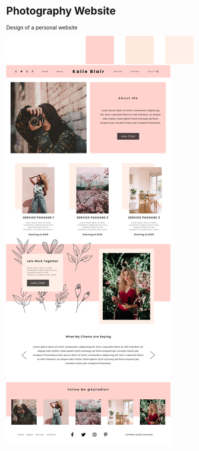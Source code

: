 # Photography Website
Design of a personal website

![The colors used in the website](https://raw.githubusercontent.com/kalieblair1515/photography-website/main/Colors.png)
![A personal website for photographer](https://raw.githubusercontent.com/kalieblair1515/photography-website/main/Frame%201.png)
